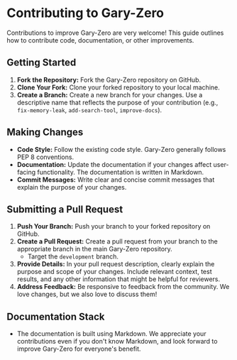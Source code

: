 # Contributing to Gary-Zero

Contributions to improve Gary-Zero are very welcome!  This guide outlines how to contribute code, documentation, or other improvements.

## Getting Started

1. **Fork the Repository:** Fork the Gary-Zero repository on GitHub.
2. **Clone Your Fork:** Clone your forked repository to your local machine.
3. **Create a Branch:** Create a new branch for your changes. Use a descriptive name that reflects the purpose of your contribution (e.g., `fix-memory-leak`, `add-search-tool`, `improve-docs`).

## Making Changes

* **Code Style:** Follow the existing code style. Gary-Zero generally follows PEP 8 conventions.
* **Documentation:**  Update the documentation if your changes affect user-facing functionality. The documentation is written in Markdown.
* **Commit Messages:**  Write clear and concise commit messages that explain the purpose of your changes.

## Submitting a Pull Request

1. **Push Your Branch:** Push your branch to your forked repository on GitHub.
2. **Create a Pull Request:** Create a pull request from your branch to the appropriate branch in the main Gary-Zero repository.
   * Target the `development` branch.
3. **Provide Details:** In your pull request description, clearly explain the purpose and scope of your changes. Include relevant context, test results, and any other information that might be helpful for reviewers.
4. **Address Feedback:**  Be responsive to feedback from the community. We love changes, but we also love to discuss them!

## Documentation Stack

* The documentation is built using Markdown. We appreciate your contributions even if you don't know Markdown, and look forward to improve Gary-Zero for everyone's benefit.
